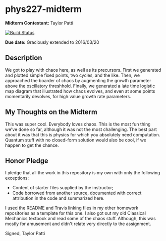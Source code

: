 # phys227-midterm

**Midterm Contestant:** Taylor Patti

[![Build Status](https://travis-ci.org/patti102/phys227-midterm.svg?branch=master)](https://travis-ci.org/patti102/phys227-midterm)

**Due date:** Graciously extended to 2016/03/20

## Description

We got to play with chaos here, as well as its precursors. First we generated and plotted simple fixed points, two cycles, and the like. Then, we approached the boarder of chaos by augmenting the growth parameter above the oscillatory threshhold. Finally, we generated a late time logistic map diagram that illustrated how chaos evolves, and even at some points momentarily devolves, for high value growth rate parameters.


## My Thoughts on the Midterm

This was super cool. Everybody loves chaos. This is the most fun thing we've done so far, although it was not the most challenging. The best part about it was that this is physics for which you absolutely need computation. Quantum stuff with no closed-form solution would also be cool, if we happen to get the chance.


## Honor Pledge

I pledge that all the work in this repository is my own with only the following exceptions:

* Content of starter files supplied by the instructor;
* Code borrowed from another source, documented with correct attribution in the code and summarized here.

I used the README and Travis linking files in my other homework repositories as a template for this one. I also got out my old Classical Mechanics textbook and read some of the chaos stuff. Although, this was mostly for amusement and didn't relate very directly to the assignment.

Signed,
Taylor Patti
